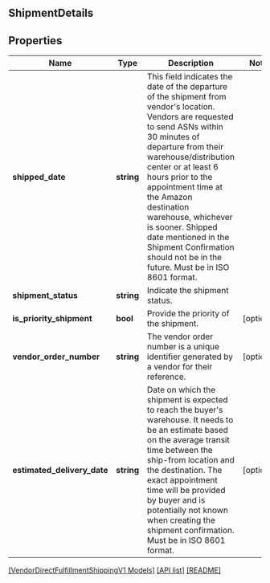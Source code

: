 ## ShipmentDetails

## Properties

Name | Type | Description | Notes
------------ | ------------- | ------------- | -------------
**shipped_date** | **string** | This field indicates the date of the departure of the shipment from vendor's location. Vendors are requested to send ASNs within 30 minutes of departure from their warehouse/distribution center or at least 6 hours prior to the appointment time at the Amazon destination warehouse, whichever is sooner. Shipped date mentioned in the Shipment Confirmation should not be in the future. Must be in ISO 8601 format. |
**shipment_status** | **string** | Indicate the shipment status. |
**is_priority_shipment** | **bool** | Provide the priority of the shipment. | [optional]
**vendor_order_number** | **string** | The vendor order number is a unique identifier generated by a vendor for their reference. | [optional]
**estimated_delivery_date** | **string** | Date on which the shipment is expected to reach the buyer's warehouse. It needs to be an estimate based on the average transit time between the ship-from location and the destination. The exact appointment time will be provided by buyer and is potentially not known when creating the shipment confirmation. Must be in ISO 8601 format. | [optional]

[[VendorDirectFulfillmentShippingV1 Models]](../) [[API list]](../../Api) [[README]](../../../README.md)
